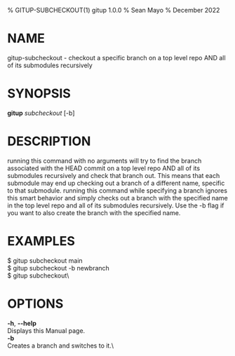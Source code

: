 % GITUP-SUBCHECKOUT(1) gitup 1.0.0
% Sean Mayo
% December 2022

# NAME
gitup-subcheckout - checkout a specific branch on a top level repo AND all of its submodules recursively

# SYNOPSIS
**gitup** *subcheckout* \[-b\]

# DESCRIPTION
running this command with no arguments will try to find the branch associated with the HEAD commit on a top level repo AND all of its submodules recursively and check that branch out. This means that each submodule may end up checking out a branch of a different name, specific to that submodule. running this command while specifying a branch ignores this smart behavior and simply checks out a branch with the specified name in the top level repo and all of its submodules recursively. Use the -b flag if you want to also create the branch with the specified name.

# EXAMPLES
$ gitup subcheckout main\
$ gitup subcheckout -b newbranch\
$ gitup subcheckout\

# OPTIONS
**-h**, **\-\-help**\
	Displays this Manual page.\
**-b**\
	Creates a branch and switches to it.\